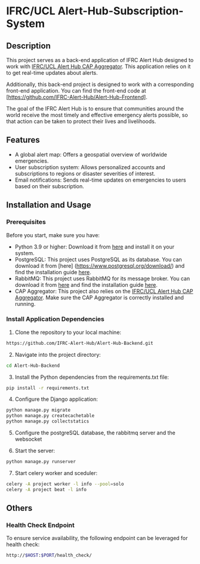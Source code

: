# IFRC/UCL Alert-Hub-Subscription-System

## Description

This project serves as a back-end application of IFRC Alert Hub designed to work with [IFRC/UCL
Alert Hub CAP Aggregator](https://github.com/IFRC-Alert-Hub/Alert-Hub-CAP-Aggregator).
This application relies on it to get real-time updates about alerts.

Additionally, this back-end project is designed to work with a corresponding front-end application.
You can find the front-end code at [https://github.com/IFRC-Alert-Hub/Alert-Hub-Frontend].

The goal of the IFRC Alert Hub is to ensure that communities around the world receive the most
timely and effective emergency alerts possible, so that action can be taken to protect their lives
and livelihoods.

## Features

- A global alert map: Offers a geospatial overview of worldwide emergencies.
- User subscription system: Allows personalized accounts and subscriptions to regions or disaster
  severities of interest.
- Email notifications: Sends real-time updates on emergencies to users based on their subscription.

## Installation and Usage

### Prerequisites

Before you start, make sure you have:

- Python 3.9 or higher: Download it from [here](https://www.python.org/downloads/) and install
  it on your system.
- PostgreSQL: This project uses PostgreSQL as its database. You can download it from [here]
  (https://www.postgresql.org/download/) and find the installation
  guide [here](https://www.postgresql.org/docs/10/installation.html).
- RabbitMQ: This project uses RabbitMQ for its message broker. You can download it
  from [here](https://www.rabbitmq.com/download.html) and find the installation
  guide [here](https://www.rabbitmq.com/install-guide.html).
- CAP Aggregator: This project also relies on
  the [IFRC/UCL Alert Hub CAP Aggregator](https://github.com/IFRC-Alert-Hub/Alert-Hub-CAP-Aggregator).
  Make sure the CAP Aggregator is correctly installed and running.

### Install Application Dependencies

1. Clone the repository to your local machine:

```bash
https://github.com/IFRC-Alert-Hub/Alert-Hub-Backend.git
```

2. Navigate into the project directory:

```bash
cd Alert-Hub-Backend
```

3. Install the Python dependencies from the requirements.txt file:

```bash
pip install -r requirements.txt
```

4. Configure the Django application:

```bash
python manage.py migrate
python manage.py createcachetable
python manage.py collectstatics
```

5. Configure the postgreSQL database, the rabbitmq server and the websocket

6. Start the server:
```bash
python manage.py runserver
```

7. Start celery worker and sceduler:
```bash
celery -A project worker -l info --pool=solo
celery -A project beat -l info
```

## Others

### Health Check Endpoint

To ensure service availability, the following endpoint can be leveraged for health check:

```bash
http://$HOST:$PORT/health_check/ 
```
